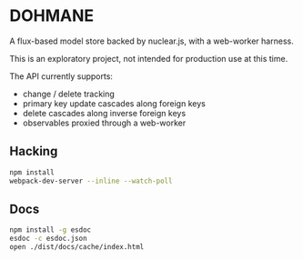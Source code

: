 # DOHMANE

A flux-based model store backed by nuclear.js, with a web-worker harness.

This is an exploratory project, not intended for production use at this time.

The API currently supports:

- change / delete tracking
- primary key update cascades along foreign keys
- delete cascades along inverse foreign keys
- observables proxied through a web-worker

## Hacking

```bash
npm install
webpack-dev-server --inline --watch-poll
```


## Docs

```bash
npm install -g esdoc
esdoc -c esdoc.json
open ./dist/docs/cache/index.html
```
